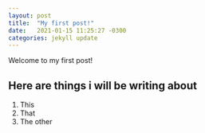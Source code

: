 ```yaml
---
layout: post
title:  "My first post!"
date:   2021-01-15 11:25:27 -0300
categories: jekyll update
---
```


Welcome to my first post!

## Here are things i will be writing about
1. This
2. That
3. The other

